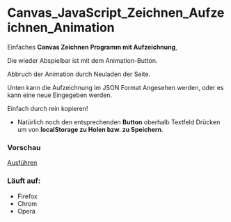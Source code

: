 # Canvas_JavaScript_Zeichnen_Aufzeichnen_Animation

Einfaches **Canvas Zeichnen Programm mit Aufzeichnung**,

Die wieder Abspielbar ist mit dem Animation-Button.

Abbruch der Animation durch Neuladen der Seite.


Unten kann die Aufzeichnung im JSON Format Angesehen werden, oder es kann eine neue Eingegeben werden.

Einfach durch rein kopieren!

- Natürlich noch den entsprechenden **Button** oberhalb Textfeld Drücken um von **localStorage zu Holen bzw. zu Speichern**.


### Vorschau

[Ausführen](http://htmlpreview.github.io/?https://github.com/sauternic/Canvas_JavaScript_Zeichnen_Aufzeichnen_Animation/blob/master/Aufzeichnen_und_Abspielen_Animation.html)

### Läuft auf:
- Firefox
- Chrom
- Opera
